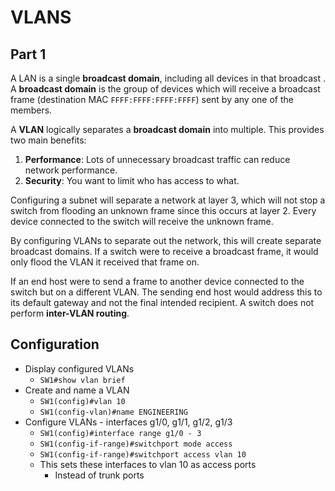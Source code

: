 # VLANS

## Part 1

A LAN is a single **broadcast domain**, including all devices in that broadcast . A **broadcast domain** is the group of devices which will receive a broadcast frame (destination MAC `FFFF:FFFF:FFFF:FFFF`) sent by any one of the members.

A **VLAN** logically separates a **broadcast domain** into multiple. This provides two main benefits:

1. **Performance**: Lots of unnecessary broadcast traffic can reduce network performance.
2. **Security**: You want to limit who has access to what.

Configuring a subnet will separate a network at layer 3, which will not stop a switch from flooding an unknown frame since this occurs at layer 2. Every device connected to the switch will receive the unknown frame.

By configuring VLANs to separate out the network, this will create separate broadcast domains. If a switch were to receive a broadcast frame, it would only flood the VLAN it received that frame on.

If an end host were to send a frame to another device connected to the switch but on a different VLAN. The sending end host would address this to its default gateway and not the final intended recipient. A switch does not perform **inter-VLAN routing**.

## Configuration

- Display configured VLANs
  - `SW1#show vlan brief`
- Create and name a VLAN
  - `SW1(config)#vlan 10`
  - `SW1(config-vlan)#name ENGINEERING`
- Configure VLANs - interfaces g1/0, g1/1, g1/2, g1/3
  - `SW1(config)#interface range g1/0 - 3`
  - `SW1(config-if-range)#switchport mode access`
  - `SW1(config-if-range)#switchport access vlan 10`
  - This sets these interfaces to vlan 10 as access ports
    - Instead of trunk ports
